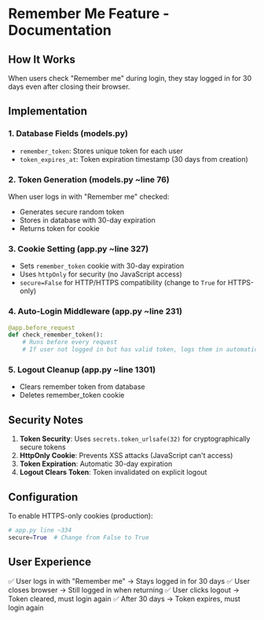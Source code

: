 # Remember Me Feature - Documentation

## How It Works

When users check "Remember me" during login, they stay logged in for 30 days even after closing their browser.

## Implementation

### 1. Database Fields (models.py)
- `remember_token`: Stores unique token for each user
- `token_expires_at`: Token expiration timestamp (30 days from creation)

### 2. Token Generation (models.py ~line 76)
When user logs in with "Remember me" checked:
- Generates secure random token
- Stores in database with 30-day expiration
- Returns token for cookie

### 3. Cookie Setting (app.py ~line 327)
- Sets `remember_token` cookie with 30-day expiration
- Uses `httpOnly` for security (no JavaScript access)
- `secure=False` for HTTP/HTTPS compatibility (change to `True` for HTTPS-only)

### 4. Auto-Login Middleware (app.py ~line 231)
```python
@app.before_request
def check_remember_token():
    # Runs before every request
    # If user not logged in but has valid token, logs them in automatically
```

### 5. Logout Cleanup (app.py ~line 1301)
- Clears remember token from database
- Deletes remember_token cookie

## Security Notes

1. **Token Security**: Uses `secrets.token_urlsafe(32)` for cryptographically secure tokens
2. **HttpOnly Cookie**: Prevents XSS attacks (JavaScript can't access)
3. **Token Expiration**: Automatic 30-day expiration
4. **Logout Clears Token**: Token invalidated on explicit logout

## Configuration

To enable HTTPS-only cookies (production):
```python
# app.py line ~334
secure=True  # Change from False to True
```

## User Experience

✅ User logs in with "Remember me" → Stays logged in for 30 days
✅ User closes browser → Still logged in when returning
✅ User clicks logout → Token cleared, must login again
✅ After 30 days → Token expires, must login again